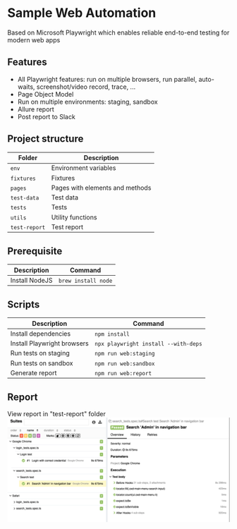 # Sample Web Automation
Based on Microsoft Playwright which enables reliable end-to-end testing for modern web apps

## Features
- All Playwright features: run on multiple browsers, run parallel, auto-waits, screenshot/video record, trace, ...
- Page Object Model
- Run on multiple environments: staging, sandbox
- Allure report
- Post report to Slack

## Project structure
| Folder        | Description                     |
| ------------- | ------------------------------- |
| `env`         | Environment variables           |
| `fixtures`    | Fixtures                        |
| `pages`       | Pages with elements and methods |
| `test-data`   | Test data                       |
| `tests`       | Tests                           |
| `utils`       | Utility functions               |
| `test-report` | Test report                     |

## Prerequisite
| Description    | Command             |
| -------------- | ------------------- |
| Install NodeJS | `brew install node` |

## Scripts
| Description                 | Command                              |
| --------------------------- | ------------------------------------ |
| Install dependencies        | `npm install`                        |
| Install Playwright browsers | `npx playwright install --with-deps` |
| Run tests on staging        | `npm run web:staging`                |
| Run tests on sandbox        | `npm run web:sandbox`                |
| Generate report             | `npm run web:report`                |

## Report
View report in "test-report" folder
![Allure Report](./test-report-screenshot.png)
